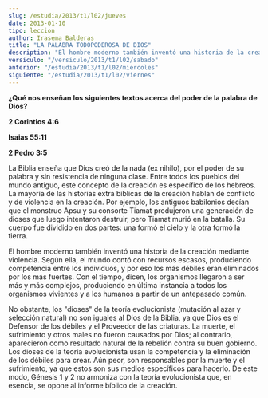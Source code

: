 ```yaml
---
slug: /estudia/2013/t1/l02/jueves
date: 2013-01-10
tipo: leccion
author: Irasema Balderas
title: "LA PALABRA TODOPODEROSA DE DIOS"
description: "El hombre moderno también inventó una historia de la creación mediante  violencia. Según ella, el mundo contó con recursos escasos, produciendo  competencia entre los individuos, y por eso los más débiles eran eliminados por  los más fuertes."
versiculo: "/versiculo/2013/t1/l02/sabado"
anterior: "/estudia/2013/t1/l02/miercoles"
siguiente: "/estudia/2013/t1/l02/viernes"
---
```


**¿Qué nos enseñan los siguientes textos acerca del poder de la palabra de Dios?**

**2 Corintios 4:6**

**Isaias 55:11**

**2 Pedro 3:5**

La Biblia enseña que Dios creó de la nada (ex nihilo), por el poder de su palabra y sin resistencia de ninguna clase. Entre todos los pueblos del mundo antiguo, este concepto de la creación es específico de los hebreos. La mayoría de las historias extra bíblicas de la creación hablan de conflicto y de violencia en la creación. Por ejemplo, los antiguos babilonios decían que el monstruo Apsu y su consorte Tiamat produjeron una generación de dioses que luego intentaron destruir, pero Tiamat murió en la batalla. Su cuerpo fue dividido en dos partes: una formó el cielo y la otra formó la tierra.

El hombre moderno también inventó una historia de la creación mediante violencia. Según ella, el mundo contó con recursos escasos, produciendo competencia entre los individuos, y por eso los más débiles eran eliminados por los más fuertes. Con el tiempo, dicen, los organismos llegaron a ser más y más complejos, produciendo en última instancia a todos los organismos vivientes y a los humanos a partir de un antepasado común.

No obstante, los "dioses" de la teoría evolucionista (mutación al azar y selección natural) no son iguales al Dios de la Biblia, ya que Dios es el Defensor de los débiles y el Proveedor de las criaturas. La muerte, el sufrimiento y otros males no fueron causados por Dios; al contrario, aparecieron como resultado natural de la rebelión contra su buen gobierno. Los dioses de la teoría evolucionista usan la competencia y la eliminación de los débiles para crear. Aún peor, son responsables por la muerte y el sufrimiento, ya que estos son sus medios específicos para hacerlo. De este modo, Génesis 1 y 2 no armoniza con la teoría evolucionista que, en esencia, se opone al informe bíblico de la creación.
